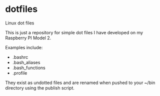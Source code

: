 # dotfiles
Linux dot files

This is just a repository for simple dot files I have developed on my Raspberry PI Model 2.

Examples include:

* .bashrc
* .bash_aliases
* .bash_functions
* .profile

They exist as undotted files and are renamed when pushed to your ~/bin directory using the publish script.
